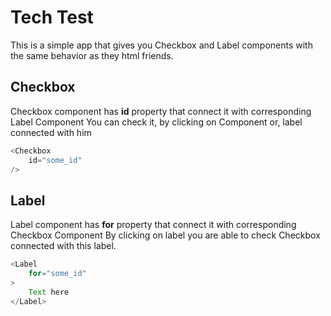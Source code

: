 # Tech Test #

This is a simple app that gives you Checkbox and Label components with the same behavior as they html friends.

## Checkbox ##

Checkbox component has **id** property that connect it with corresponding Label Component
You can check it, by clicking on Component or, label connected with him

```js
<Checkbox
    id="some_id"
/>
```

## Label ##

Label component has **for** property that connect it with corresponding Checkbox Component
By clicking on label you are able to check Checkbox connected with this label.

```js
<Label
    for="some_id"
>
    Text here
</Label>
```